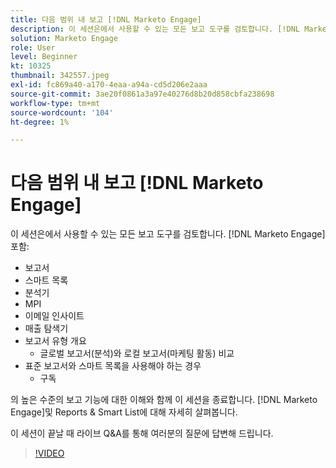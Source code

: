 ```yaml
---
title: 다음 범위 내 보고 [!DNL Marketo Engage]
description: 이 세션은에서 사용할 수 있는 모든 보고 도구를 검토합니다. [!DNL Marketo Engage] 보고서 스마트 목록 분석기 MPI 이메일 인사이트 포함
solution: Marketo Engage
role: User
level: Beginner
kt: 10325
thumbnail: 342557.jpeg
exl-id: fc869a40-a170-4eaa-a94a-cd5d206e2aaa
source-git-commit: 3ae20f0861a3a97e40276d8b20d858cbfa238698
workflow-type: tm+mt
source-wordcount: '104'
ht-degree: 1%

---
```


# 다음 범위 내 보고 [!DNL Marketo Engage]

이 세션은에서 사용할 수 있는 모든 보고 도구를 검토합니다. [!DNL Marketo Engage] 포함:

* 보고서
* 스마트 목록
* 분석기
* MPI
* 이메일 인사이트
* 매출 탐색기
* 보고서 유형 개요
   * 글로벌 보고서(분석)와 로컬 보고서(마케팅 활동) 비교
* 표준 보고서와 스마트 목록을 사용해야 하는 경우
   * 구독

의 높은 수준의 보고 기능에 대한 이해와 함께 이 세션을 종료합니다. [!DNL Marketo Engage]및 Reports &amp; Smart List에 대해 자세히 살펴봅니다.

이 세션이 끝날 때 라이브 Q&amp;A를 통해 여러분의 질문에 답변해 드립니다.

>[!VIDEO](https://video.tv.adobe.com/v/342557/?quality=12&learn=on)
